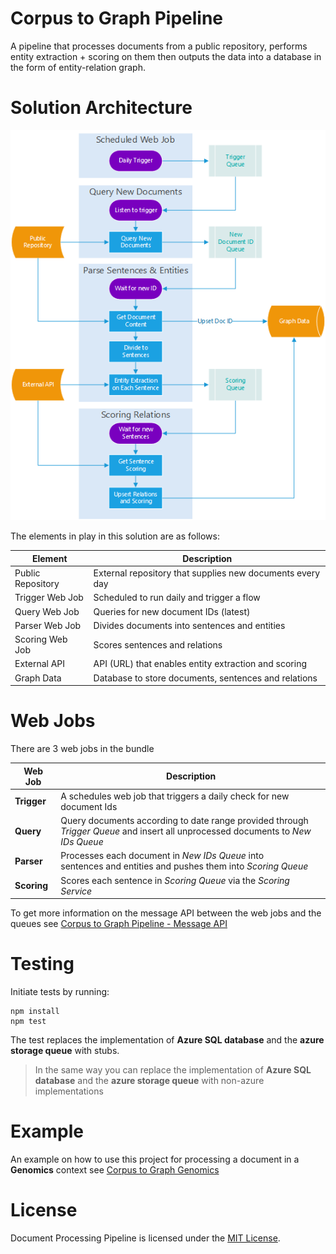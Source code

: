 # Corpus to Graph Pipeline
A pipeline that processes documents from a public repository, 
performs entity extraction + scoring on them then outputs the data into a database in the form of entity-relation graph.

# Solution Architecture
![Architecture Diagram](docs/images/architecture.png "Solution Architecture")

The elements in play in this solution are as follows:

| Element           | Description                           |
| ----------------- | ------------------------------------- |
|Public Repository | External repository that supplies new documents every day
|Trigger Web Job    | Scheduled to run daily and trigger a flow
|Query Web Job      | Queries for new document IDs (latest)
|Parser Web Job     | Divides documents into sentences and entities
|Scoring Web Job    | Scores sentences and relations
|External API       | API (URL) that enables entity extraction and scoring
|Graph Data         | Database to store documents, sentences and relations 

# Web Jobs
There are 3 web jobs in the bundle

| Web Job      | Description                           |
| ------------ | ------------------------------------- |
|__Trigger__   |A schedules web job that triggers a daily check for new document Ids
|__Query__     |Query documents according to date range provided through <br>*Trigger Queue* and insert all unprocessed documents to *New IDs Queue*
|__Parser__    |Processes each document in *New IDs Queue* into <br>sentences and entities and pushes them into *Scoring Queue*
|__Scoring__   |Scores each sentence in *Scoring Queue* via the *Scoring Service*

To get more information on the message API between the web jobs and the queues see [Corpus to Graph Pipeline - Message API](docs/queues.md)

# Testing
Initiate tests by running:
```
npm install
npm test
```

The test replaces the implementation of **Azure SQL database** and the **azure storage queue** with stubs.

> In the same way you can replace the implementation of **Azure SQL database** and the **azure storage queue** with non-azure implementations

# Example
An example on how to use this project for processing a document in a **Genomics** context see [Corpus to Graph Genomics](https://github.com/CatalystCode/corpus-to-graph-genomics)

# License
Document Processing Pipeline is licensed under the [MIT License](LICENSE).
